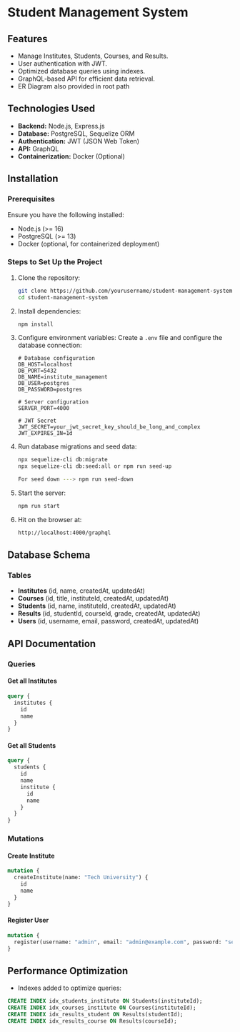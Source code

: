 # Student Management System

## Features
- Manage Institutes, Students, Courses, and Results.
- User authentication with JWT.
- Optimized database queries using indexes.
- GraphQL-based API for efficient data retrieval.
- ER Diagram also provided in root path

## Technologies Used
- **Backend:** Node.js, Express.js
- **Database:** PostgreSQL, Sequelize ORM
- **Authentication:** JWT (JSON Web Token)
- **API:** GraphQL
- **Containerization:** Docker (Optional)

## Installation
### Prerequisites
Ensure you have the following installed:
- Node.js (>= 16)
- PostgreSQL (>= 13)
- Docker (optional, for containerized deployment)

### Steps to Set Up the Project
1. Clone the repository:
   ```bash
   git clone https://github.com/yourusername/student-management-system.git
   cd student-management-system
   ```
2. Install dependencies:
   ```bash
   npm install
   ```
3. Configure environment variables:
   Create a `.env` file and configure the database connection:
   ```env
   # Database configuration
   DB_HOST=localhost
   DB_PORT=5432
   DB_NAME=institute_management
   DB_USER=postgres
   DB_PASSWORD=postgres
   
   # Server configuration
   SERVER_PORT=4000
   
   # JWT Secret
   JWT_SECRET=your_jwt_secret_key_should_be_long_and_complex
   JWT_EXPIRES_IN=1d
   ```
4. Run database migrations and seed data:
   ```bash
   npx sequelize-cli db:migrate
   npx sequelize-cli db:seed:all or npm run seed-up

   For seed down ---> npm run seed-down
   ```
5. Start the server:
   ```bash
   npm run start
   ```
6. Hit on the browser at:
   ```bash
   http://localhost:4000/graphql
   ```

## Database Schema
### Tables
- **Institutes** (id, name, createdAt, updatedAt)
- **Courses** (id, title, instituteId, createdAt, updatedAt)
- **Students** (id, name, instituteId, createdAt, updatedAt)
- **Results** (id, studentId, courseId, grade, createdAt, updatedAt)
- **Users** (id, username, email, password, createdAt, updatedAt)

## API Documentation
### Queries
#### Get all Institutes
```graphql
query {
  institutes {
    id
    name
  }
}
```
#### Get all Students
```graphql
query {
  students {
    id
    name
    institute {
      id
      name
    }
  }
}
```

### Mutations
#### Create Institute
```graphql
mutation {
  createInstitute(name: "Tech University") {
    id
    name
  }
}
```
#### Register User
```graphql
mutation {
  register(username: "admin", email: "admin@example.com", password: "securepassword")
}
```

## Performance Optimization
- Indexes added to optimize queries:
```sql
CREATE INDEX idx_students_institute ON Students(instituteId);
CREATE INDEX idx_courses_institute ON Courses(instituteId);
CREATE INDEX idx_results_student ON Results(studentId);
CREATE INDEX idx_results_course ON Results(courseId);
```

